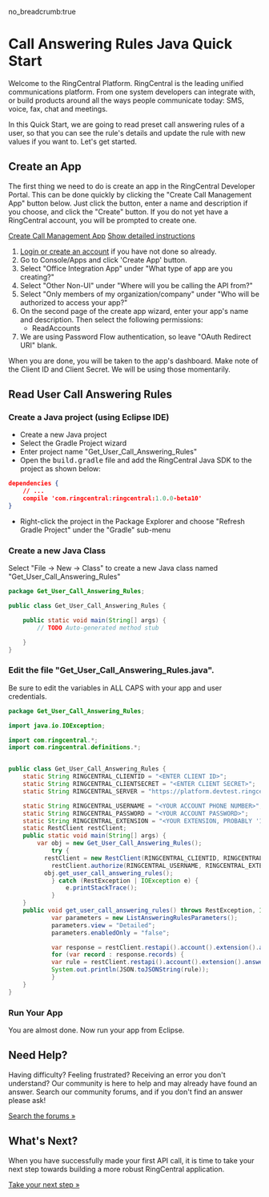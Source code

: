 no_breadcrumb:true

# Call Answering Rules Java Quick Start

Welcome to the RingCentral Platform. RingCentral is the leading unified communications platform. From one system developers can integrate with, or build products around all the ways people communicate today: SMS, voice, fax, chat and meetings.

In this Quick Start, we are going to read preset call answering rules of a user, so that you can see the rule's details and update the rule with new values if you want to. Let's get started.

## Create an App

The first thing we need to do is create an app in the RingCentral Developer Portal. This can be done quickly by clicking the "Create Call Management App" button below. Just click the button, enter a name and description if you choose, and click the "Create" button. If you do not yet have a RingCentral account, you will be prompted to create one.

<a target="_new" href="https://developer.ringcentral.com/new-app?name=Call+Management+Quick+Start+App&desc=A+simple+app+to+demo+call+answering+rules+on+RingCentral&public=false&type=ServerOther&carriers=7710,7310,3420&permissions=ReadAccounts&redirectUri=&utm_source=devguide&utm_medium=button&utm_campaign=quickstart" class="btn btn-primary">Create Call Management App</a>
<a class="btn-link btn-collapse" data-toggle="collapse" href="#create-app-instructions" role="button" aria-expanded="false" aria-controls="create-app-instructions">Show detailed instructions</a>

<div class="collapse" id="create-app-instructions">
<ol>
<li><a href="https://developer.ringcentral.com/login.html#/">Login or create an account</a> if you have not done so already.</li>
<li>Go to Console/Apps and click 'Create App' button.</li>
<li>Select "Office Integration App" under "What type of app are you creating?"</li>
<li>Select "Other Non-UI" under "Where will you be calling the API from?"
<li>Select "Only members of my organization/company" under "Who will be authorized to access your app?"
<li>On the second page of the create app wizard, enter your app's name and description. Then select the following permissions:
  <ul>
    <li>ReadAccounts</li>
  </ul>
</li>
<li>We are using Password Flow authentication, so leave "OAuth Redirect URI" blank.</li>
</ol>
</div>

When you are done, you will be taken to the app's dashboard. Make note of the Client ID and Client Secret. We will be using those momentarily.

## Read User Call Answering Rules

### Create a Java project (using Eclipse IDE)

* Create a new Java project
* Select the Gradle Project wizard
* Enter project name "Get_User_Call_Answering_Rules"
* Open the <tt>build.gradle</tt> file and add the RingCentral Java SDK to the project as shown below:

```json hl_lines="3",linenums="1"
dependencies {
    // ...
    compile 'com.ringcentral:ringcentral:1.0.0-beta10'
}
```

* Right-click the project in the Package Explorer and choose "Refresh Gradle Project" under the "Gradle" sub-menu

### Create a new Java Class

Select "File -> New -> Class" to create a new Java class named "Get_User_Call_Answering_Rules"

```java
package Get_User_Call_Answering_Rules;

public class Get_User_Call_Answering_Rules {

	public static void main(String[] args) {
		// TODO Auto-generated method stub

	}
}
```

### Edit the file "Get_User_Call_Answering_Rules.java".

Be sure to edit the variables in ALL CAPS with your app and user credentials.

```java
package Get_User_Call_Answering_Rules;

import java.io.IOException;

import com.ringcentral.*;
import com.ringcentral.definitions.*;


public class Get_User_Call_Answering_Rules {
    static String RINGCENTRAL_CLIENTID = "<ENTER CLIENT ID>";
    static String RINGCENTRAL_CLIENTSECRET = "<ENTER CLIENT SECRET>";
    static String RINGCENTRAL_SERVER = "https://platform.devtest.ringcentral.com";

    static String RINGCENTRAL_USERNAME = "<YOUR ACCOUNT PHONE NUMBER>";
    static String RINGCENTRAL_PASSWORD = "<YOUR ACCOUNT PASSWORD>";
    static String RINGCENTRAL_EXTENSION = "<YOUR EXTENSION, PROBABLY '101'>";
    static RestClient restClient;
  	public static void main(String[] args) {
        var obj = new Get_User_Call_Answering_Rules();
    		try {
          restClient = new RestClient(RINGCENTRAL_CLIENTID, RINGCENTRAL_CLIENTSECRET, RINGCENTRAL_SERVER);
      		restClient.authorize(RINGCENTRAL_USERNAME, RINGCENTRAL_EXTENSION, RINGCENTRAL_PASSWORD);
          obj.get_user_call_answering_rules();
    		} catch (RestException | IOException e) {
    			e.printStackTrace();
    		}
  	}
    public void get_user_call_answering_rules() throws RestException, IOException{
    		var parameters = new ListAnsweringRulesParameters();
    		parameters.view = "Detailed";
    		parameters.enabledOnly = "false";

    		var response = restClient.restapi().account().extension().answeringrule().list(parameters);
    		for (var record : response.records) {
            var rule = restClient.restapi().account().extension().answeringrule(record.id).get();
            System.out.println(JSON.toJSONString(rule));
    		}
    }
}
```

### Run Your App

You are almost done. Now run your app from Eclipse.

## Need Help?

Having difficulty? Feeling frustrated? Receiving an error you don't understand? Our community is here to help and may already have found an answer. Search our community forums, and if you don't find an answer please ask!

<a target="_new" href="https://forums.developers.ringcentral.com/search.html?c=11&includeChildren=false&f=&type=question+OR+kbentry+OR+answer+OR+topic&redirect=search%2Fsearch&sort=relevance&q=call+management">Search the forums &raquo;</a>

## What's Next?

When you have successfully made your first API call, it is time to take your next step towards building a more robust RingCentral application. 

<a class="btn btn-success btn-lg" href="../../../basics/your-first-steps/">Take your next step &raquo;</a>

